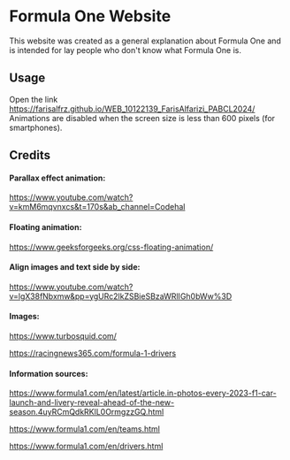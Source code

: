 # Formula One Website

This website was created as a general explanation about Formula One and is intended for lay people who don't know what Formula One is.

## Usage

Open the link https://farisalfrz.github.io/WEB_10122139_FarisAlfarizi_PABCL2024/ 
Animations are disabled when the screen size is less than 600 pixels (for smartphones).

## Credits

#### Parallax effect animation: 
https://www.youtube.com/watch?v=kmM6mqvnxcs&t=170s&ab_channel=Codehal

#### Floating animation: 
https://www.geeksforgeeks.org/css-floating-animation/

#### Align images and text side by side: 
https://www.youtube.com/watch?v=lgX38fNbxmw&pp=ygURc2lkZSBieSBzaWRlIGh0bWw%3D

#### Images: 
https://www.turbosquid.com/

https://racingnews365.com/formula-1-drivers

#### Information sources:
https://www.formula1.com/en/latest/article.in-photos-every-2023-f1-car-launch-and-livery-reveal-ahead-of-the-new-season.4uyRCmQdkRKlL0OrmgzzGQ.html

https://www.formula1.com/en/teams.html

https://www.formula1.com/en/drivers.html
